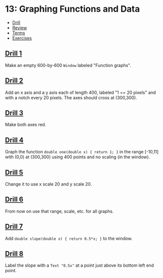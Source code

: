 # 13: Graphing Functions and Data

- [Drill](#drill-1)
- [Review](#review-1)
- [Terms](terms.txt)
- [Exercises](#exercise-1)

## [Drill 1](drill/01)
Make an empty 600-by-600 `Window` labeled "Function graphs".

## [Drill 2](drill/02)
Add an x axis and a y axis each of length 400, labeled "1 == 20 pixels" and with a notch every 20 pixels. The axes should cross at (300,300).

## [Drill 3](drill/03)
Make both axes red.

## [Drill 4](drill/04)
Graph the function `double one(double x) { return 1; }` in the range [-10,11] with (0,0) at (300,300) using 400 points and no scaling (in the window).

## [Drill 5](drill/05)
Change it to use x scale 20 and y scale 20.

## [Drill 6](drill/06)
From now on use that range, scale, etc. for all graphs.

## [Drill 7](drill/07)
Add `double slope(double x) { return 0.5*x; }` to the window.

## [Drill 8](drill/08)
Label the slope with a `Text "0.5x"` at a point just above its bottom left end point.
